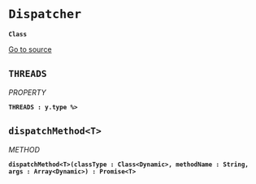 
# `Dispatcher` 
**`Class`**



[Go to source](https://github.com/pboyer/verb/blob/master/src/verb/exe/Dispatcher.hx/)







    
## `THREADS`
*PROPERTY*

**`THREADS : y.type %>`**


    

    
## `dispatchMethod<T>`
*METHOD*

**`dispatchMethod<T>(classType : Class<Dynamic>, methodName : String, args : Array<Dynamic>) : Promise<T>`**


    
   




